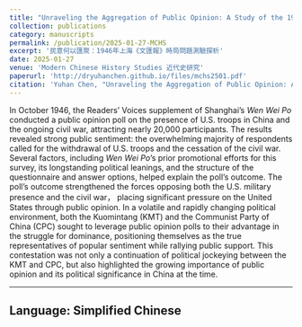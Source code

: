 ```yaml
---
title: "Unraveling the Aggregation of Public Opinion: A Study of the 1946 Domestic Survey Conducted by Shanghai’s <i>Wen Wei Po</i>"
collection: publications
category: manuscripts
permalink: /publication/2025-01-27-MCHS
excerpt: '民意何以匯聚：1946年上海《文匯報》時局問題測驗探析'
date: 2025-01-27
venue: 'Modern Chinese History Studies 近代史研究'
paperurl: 'http://dryuhanchen.github.io/files/mchs2501.pdf'
citation: 'Yuhan Chen, "Unraveling the Aggregation of Public Opinion: A Study of the 1946 Domestic Survey Conducted by Shanghai’s Wen Wei Po," <i> Modern Chinese History Studies</i>, No.1 (2025), pp.130-144.'
---
```


In October 1946, the Readers’ Voices supplement of Shanghai’s <i>Wen Wei Po</i> conducted a public opinion poll on the presence of U.S. troops in China and the ongoing civil war, attracting nearly 20,000 participants. The results revealed strong public sentiment: the overwhelming majority of respondents called for the withdrawal of U.S. troops and the cessation of the civil war. Several factors, including <i>Wen Wei Po</i>’s prior promotional efforts for this survey, its longstanding political leanings, and the structure of the questionnaire and answer options, helped explain the poll’s outcome. The poll’s outcome strengthened the forces opposing both the U.S. military presence and the civil war， placing significant pressure on the United States through public opinion. In a volatile and rapidly changing political environment, both the Kuomintang (KMT) and the Communist Party of China (CPC) sought to leverage public opinion polls to their advantage in the struggle for dominance, positioning themselves as the true representatives of popular sentiment while rallying public support. This contestation was not only a continuation of political jockeying between the KMT and CPC, but also highlighted the growing importance of public opinion and its political significance in China at the time.

---
Language: Simplified Chinese
---
